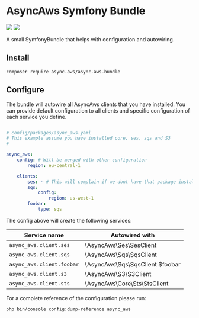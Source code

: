 # AsyncAws Symfony Bundle

![](https://github.com/async-aws/symfony-bundle/workflows/Tests/badge.svg?branch=master)
![](https://github.com/async-aws/symfony-bundle/workflows/BC%20Check/badge.svg?branch=master)

A small SymfonyBundle that helps with configuration and autowiring.

## Install

```cli
composer require async-aws/async-aws-bundle
```

## Configure

The bundle will autowire all AsyncAws clients that you have installed. You can
provide default configuration to all clients and specific configuration of each
service you define.

```yaml

# config/packages/async_aws.yaml
# This example assume you have installed core, ses, sqs and S3
#

async_aws:
    config: # Will be merged with other configuration
        region: eu-central-1

    clients:
        ses: ~ # This will complain if we dont have that package installed
        sqs:
            config:
                region: us-west-1
        foobar:
            type: sqs
```

The config above will create the following services:

| Service name               | Autowired with                  |
| -------------------------- | ------------------------------- |
| `async_aws.client.ses`    | \AsyncAws\Ses\SesClient
| `async_aws.client.sqs`    | \AsyncAws\Sqs\SqsClient
| `async_aws.client.foobar` | \AsyncAws\Sqs\SqsClient $foobar
| `async_aws.client.s3`     | \AsyncAws\S3\S3Client
| `async_aws.client.sts`    | \AsyncAws\Core\Sts\StsClient

For a complete reference of the configuration please run:

```cli
php bin/console config:dump-reference async_aws
```
